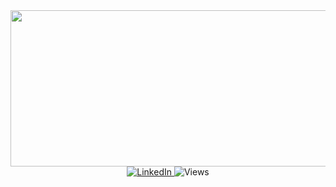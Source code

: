 <div id="header" align="center" bgcolor="teal">  
  <img src="https://media.giphy.com/media/v1.Y2lkPTc5MGI3NjExaG41ZjZsbHE1czgyenNxMHpkZnZqaXl2NXN6bGJrOTkyamN5ZGxseSZlcD12MV9pbnRlcm5hbF9naWZfYnlfaWQmY3Q9Zw/QpVUMRUJGokfqXyfa1/giphy.gif" width="1000" height="250" />
</div>
<div height="30"/>
<div align="center">
  <a href="https://www.linkedin.com/in/prunovroman-devops/">
    <img alt="LinkedIn" src="https://img.shields.io/badge/LinkedIn-blue?style=flat&logo=LinkedIn">      
  </a>
    <img alt="Views" src="https://komarev.com/ghpvc/?username=prunovroman&color=green">
</div>
<h1/>






